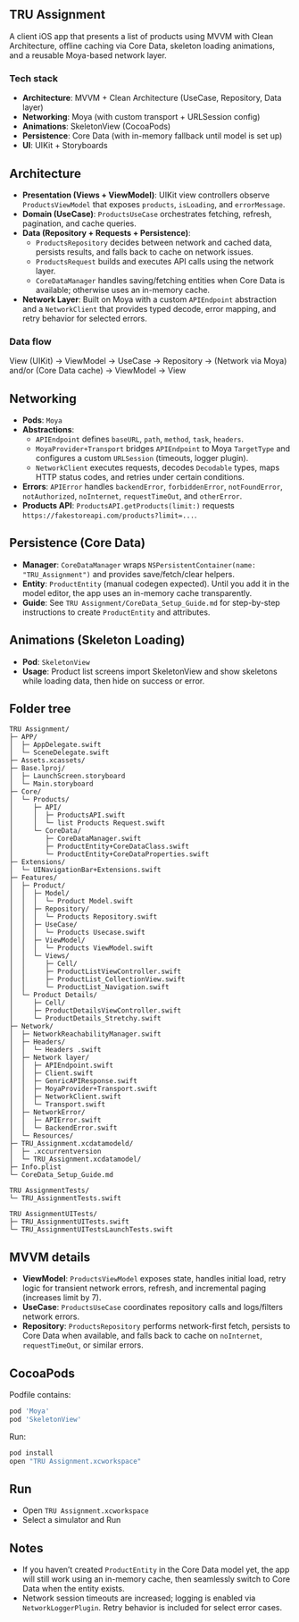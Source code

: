 ## TRU Assignment
A client iOS app that presents a list of products using MVVM with Clean Architecture, offline caching via Core Data, skeleton loading animations, and a reusable Moya-based network layer.

### Tech stack
- **Architecture**: MVVM + Clean Architecture (UseCase, Repository, Data layer)
- **Networking**: Moya (with custom transport + URLSession config)
- **Animations**: SkeletonView (CocoaPods)
- **Persistence**: Core Data (with in-memory fallback until model is set up)
- **UI**: UIKit + Storyboards

## Architecture
- **Presentation (Views + ViewModel)**: UIKit view controllers observe `ProductsViewModel` that exposes `products`, `isLoading`, and `errorMessage`.
- **Domain (UseCase)**: `ProductsUseCase` orchestrates fetching, refresh, pagination, and cache queries.
- **Data (Repository + Requests + Persistence)**:
  - `ProductsRepository` decides between network and cached data, persists results, and falls back to cache on network issues.
  - `ProductsRequest` builds and executes API calls using the network layer.
  - `CoreDataManager` handles saving/fetching entities when Core Data is available; otherwise uses an in-memory cache.
- **Network Layer**: Built on Moya with a custom `APIEndpoint` abstraction and a `NetworkClient` that provides typed decode, error mapping, and retry behavior for selected errors.

### Data flow
View (UIKit) → ViewModel → UseCase → Repository → (Network via Moya) and/or (Core Data cache) → ViewModel → View

## Networking
- **Pods**: `Moya`
- **Abstractions**:
  - `APIEndpoint` defines `baseURL`, `path`, `method`, `task`, `headers`.
  - `MoyaProvider+Transport` bridges `APIEndpoint` to Moya `TargetType` and configures a custom `URLSession` (timeouts, logger plugin).
  - `NetworkClient` executes requests, decodes `Decodable` types, maps HTTP status codes, and retries under certain conditions.
- **Errors**: `APIError` handles `backendError`, `forbiddenError`, `notFoundError`, `notAuthorized`, `noInternet`, `requestTimeOut`, and `otherError`.
- **Products API**: `ProductsAPI.getProducts(limit:)` requests `https://fakestoreapi.com/products?limit=...`.

## Persistence (Core Data)
- **Manager**: `CoreDataManager` wraps `NSPersistentContainer(name: "TRU_Assignment")` and provides save/fetch/clear helpers.
- **Entity**: `ProductEntity` (manual codegen expected). Until you add it in the model editor, the app uses an in-memory cache transparently.
- **Guide**: See `TRU Assignment/CoreData_Setup_Guide.md` for step-by-step instructions to create `ProductEntity` and attributes.

## Animations (Skeleton Loading)
- **Pod**: `SkeletonView`
- **Usage**: Product list screens import SkeletonView and show skeletons while loading data, then hide on success or error.

## Folder tree
```text
TRU Assignment/
├─ APP/
│  ├─ AppDelegate.swift
│  └─ SceneDelegate.swift
├─ Assets.xcassets/
├─ Base.lproj/
│  ├─ LaunchScreen.storyboard
│  └─ Main.storyboard
├─ Core/
│  └─ Products/
│     ├─ API/
│     │  ├─ ProductsAPI.swift
│     │  └─ list Products Request.swift
│     └─ CoreData/
│        ├─ CoreDataManager.swift
│        ├─ ProductEntity+CoreDataClass.swift
│        └─ ProductEntity+CoreDataProperties.swift
├─ Extensions/
│  └─ UINavigationBar+Extensions.swift
├─ Features/
│  ├─ Product/
│  │  ├─ Model/
│  │  │  └─ Product Model.swift
│  │  ├─ Repository/
│  │  │  └─ Products Repository.swift
│  │  ├─ UseCase/
│  │  │  └─ Products Usecase.swift
│  │  ├─ ViewModel/
│  │  │  └─ Products ViewModel.swift
│  │  └─ Views/
│  │     ├─ Cell/
│  │     ├─ ProductListViewController.swift
│  │     ├─ ProductList_CollectionView.swift
│  │     └─ ProductList_Navigation.swift
│  └─ Product Details/
│     ├─ Cell/
│     ├─ ProductDetailsViewController.swift
│     └─ ProductDetails_Stretchy.swift
├─ Network/
│  ├─ NetworkReachabilityManager.swift
│  ├─ Headers/
│  │  └─ Headers .swift
│  ├─ Network layer/
│  │  ├─ APIEndpoint.swift
│  │  ├─ Client.swift
│  │  ├─ GenricAPIResponse.swift
│  │  ├─ MoyaProvider+Transport.swift
│  │  ├─ NetworkClient.swift
│  │  └─ Transport.swift
│  ├─ NetworkError/
│  │  ├─ APIError.swift
│  │  └─ BackendError.swift
│  └─ Resources/
├─ TRU_Assignment.xcdatamodeld/
│  ├─ .xccurrentversion
│  └─ TRU_Assignment.xcdatamodel/
├─ Info.plist
└─ CoreData_Setup_Guide.md

TRU AssignmentTests/
└─ TRU_AssignmentTests.swift

TRU AssignmentUITests/
├─ TRU_AssignmentUITests.swift
└─ TRU_AssignmentUITestsLaunchTests.swift
```

## MVVM details
- **ViewModel**: `ProductsViewModel` exposes state, handles initial load, retry logic for transient network errors, refresh, and incremental paging (increases limit by 7).
- **UseCase**: `ProductsUseCase` coordinates repository calls and logs/filters network errors.
- **Repository**: `ProductsRepository` performs network-first fetch, persists to Core Data when available, and falls back to cache on `noInternet`, `requestTimeOut`, or similar errors.

## CocoaPods
Podfile contains:
```ruby
pod 'Moya'
pod 'SkeletonView'
```
Run:
```bash
pod install
open "TRU Assignment.xcworkspace"
```

## Run
- Open `TRU Assignment.xcworkspace`
- Select a simulator and Run

## Notes
- If you haven’t created `ProductEntity` in the Core Data model yet, the app will still work using an in-memory cache, then seamlessly switch to Core Data when the entity exists.
- Network session timeouts are increased; logging is enabled via `NetworkLoggerPlugin`. Retry behavior is included for select error cases.


